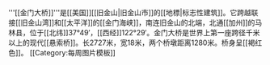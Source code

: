 '''[[金门大桥]]'''是[[美国]][[旧金山|旧金山市]]的[[地標|标志性建筑]]。它跨越联接[[旧金山湾]]和[[太平洋]]的[[金门海峡]]，南连旧金山的北端，北通[[加州]]的马林县，位于[[北纬]]37°49′，[[西经]]122°29′。金门大桥是世界上第一座跨径千米以上的现代[[悬索桥]]。长2727米，宽18米，两个桥墩距离1280米。桥身呈[[褐红色]]。
<noinclude>[[Category:每周图片模板]]</noinclude>